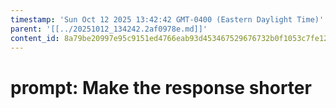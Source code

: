 ```yaml
---
timestamp: 'Sun Oct 12 2025 13:42:42 GMT-0400 (Eastern Daylight Time)'
parent: '[[../20251012_134242.2af0978e.md]]'
content_id: 8a79be20997e95c9151ed4766eab93d453467529676732b0f1053c7fe12f9167
---
```


# prompt: Make the response shorter
